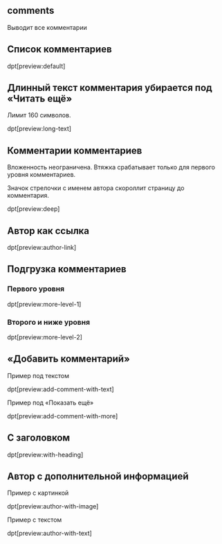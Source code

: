 ## comments

Выводит все комментарии

## Список комментариев

dpt[preview:default]

## Длинный текст комментария убирается под «Читать ещё»

Лимит 160 символов.

dpt[preview:long-text]

## Комментарии комментариев

Вложенность неограничена. Втяжка срабатывает только для первого уровня комментариев.

Значок стрелочки с именем автора скороллит страницу до комментария.

dpt[preview:deep]

## Автор как ссылка

dpt[preview:author-link]

## Подгрузка комментариев

### Первого уровня

dpt[preview:more-level-1]

### Второго и ниже уровня

dpt[preview:more-level-2]

## «Добавить комментарий»

Пример под текстом

dpt[preview:add-comment-with-text]

Пример под «Показать ещё»

dpt[preview:add-comment-with-more]

## С заголовком

dpt[preview:with-heading]

## Автор с дополнительной информацией

Пример с картинкой

dpt[preview:author-with-image]

Пример с текстом

dpt[preview:author-with-text]
